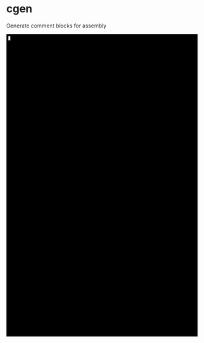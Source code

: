 # cgen
Generate comment blocks for assembly

<img src="https://github.com/jorritwegman/cgen/blob/master/download.gif?raw=true">
